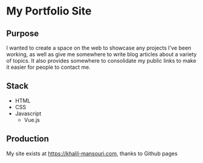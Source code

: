 # My Portfolio Site


## Purpose

I wanted to create a space on the web to showcase any projects I've been working, as well as give me somewhere to write blog articles about a variety of topics. It also provides somewhere to consolidate my public links to make it easier for people to contact me.

## Stack

- HTML
- CSS
- Javascript
  - Vue.js

## Production

My site exists at https://khalil-mansouri.com, thanks to Github pages


